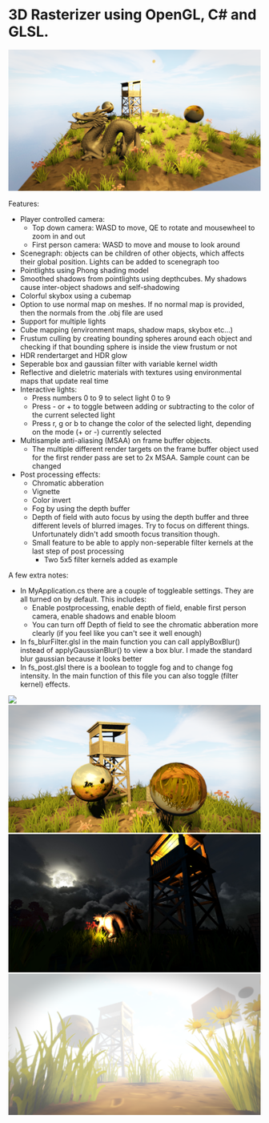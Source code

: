 # 3D Rasterizer using OpenGL, C# and GLSL. 

![](Images/image3.png)

Features:
- Player controlled camera:
	- Top down camera: WASD to move, QE to rotate and mousewheel to zoom in and out
	- First person camera: WASD to move and mouse to look around
- Scenegraph: objects can be children of other objects, which affects their global position. Lights can be added to scenegraph too
- Pointlights using Phong shading model
- Smoothed shadows from pointlights using depthcubes. My shadows cause inter-object shadows and self-shadowing
- Colorful skybox using a cubemap
- Option to use normal map on meshes. If no normal map is provided, then the normals from the .obj file are used
- Support for multiple lights
- Cube mapping (environment maps, shadow maps, skybox etc...)
- Frustum culling by creating bounding spheres around each object and checking if that bounding sphere is inside the view frustum or not
- HDR rendertarget and HDR glow
- Seperable box and gaussian filter with variable kernel width
- Reflective and dieletric materials with textures using environmental maps that update real time
- Interactive lights:
	- Press numbers 0 to 9 to select light 0 to 9 
	- Press - or + to toggle between adding or subtracting to the color of the current selected light
	- Press r, g or b to change the color of the selected light, depending on the mode (+ or -) currently selected
- Multisample anti-aliasing (MSAA) on frame buffer objects. 
	- The multiple different render targets on the frame buffer object used for the first render pass are set to 2x MSAA. Sample count can be changed
- Post processing effects:
	- Chromatic abberation
	- Vignette
	- Color invert
	- Fog by using the depth buffer
	- Depth of field with auto focus by using the depth buffer and three different levels of blurred images. Try to focus on different things. Unfortunately didn't add smooth focus transition though.
	- Small feature to be able to apply non-seperable filter kernels at the last step of post processing
		- Two 5x5 filter kernels added as example
	
A few extra notes:
- In MyApplication.cs there are a couple of toggleable settings. They are all turned on by default. This includes:
	- Enable postprocessing, enable depth of field, enable first person camera, enable shadows and enable bloom
	- You can turn off Depth of field to see the chromatic abberation more clearly (if you feel like you can't see it well enough)
- In fs_blurFilter.glsl in the main function you can call applyBoxBlur() instead of applyGaussianBlur() to view a box blur. I made the standard blur gaussian because it looks better
- In fs_post.glsl there is a boolean to toggle fog and to change fog intensity. In the main function of this file you can also toggle (filter kernel) effects.

![](Images/demo.gif)
![](Images/image4.png)
![](Images/image1.png)
![](Images/image2.png)
